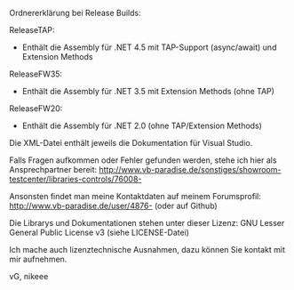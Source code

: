 
Ordnererklärung bei Release Builds:

ReleaseTAP:
- Enthält die Assembly für .NET 4.5 mit TAP-Support (async/await) und Extension Methods

ReleaseFW35:
- Enthält die Assembly für .NET 3.5 mit Extension Methods (ohne TAP)

ReleaseFW20:
- Enthält die Assembly für .NET 2.0 (ohne TAP/Extension Methods)

Die XML-Datei enthält jeweils die Dokumentation für Visual Studio.

Falls Fragen aufkommen oder Fehler gefunden werden, stehe ich hier als Ansprechpartner bereit:
http://www.vb-paradise.de/sonstiges/showroom-testcenter/libraries-controls/76008-

Ansonsten findet man meine Kontaktdaten auf meinem Forumsprofil:
http://www.vb-paradise.de/user/4876-
(oder auf Github)

Die Librarys und Dokumentationen stehen unter dieser Lizenz:
GNU Lesser General Public License v3 (siehe LICENSE-Datei)

Ich mache auch lizenztechnische Ausnahmen, dazu können Sie kontakt mit mir aufnehmen.

vG,
nikeee